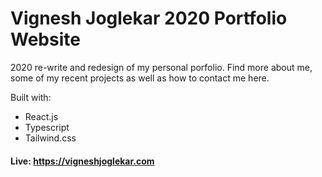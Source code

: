 # Vignesh Joglekar 2020 Portfolio Website

2020 re-write and redesign of my personal porfolio. Find more about me, some of my recent projects as well as how to contact
me here.

Built with:
- React.js
- Typescript
- Tailwind.css

#### Live: https://vigneshjoglekar.com
